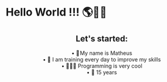 <h1>Hello World !!! 🌎👋🏼</h1>
<div align="center">  
<h2>Let's started:</h2>
<a>• 👤 My name is Matheus</a><br>
<a>• 💪 I am training every day to improve my skills</a><br> 
<a>• 👨🏽‍💻 Programming is very cool</a><br>
<a>• 📆 15 years</a><br>
<div>
